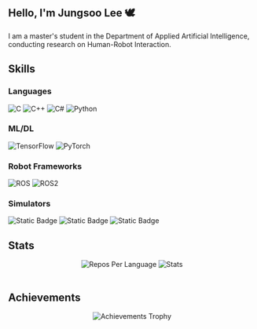 ## Hello, I'm Jungsoo Lee 🕊
I am a master's student in the Department of Applied Artificial Intelligence, conducting research on Human-Robot Interaction.

## Skills
### Languages
![C](https://img.shields.io/badge/c-%2300599C.svg?style=for-the-badge&logo=c&logoColor=white)
![C++](https://img.shields.io/badge/c++-%2300599C.svg?style=for-the-badge&logo=c%2B%2B&logoColor=white)
![C#](https://img.shields.io/badge/c%23-%23239120.svg?style=for-the-badge&logo=csharp&logoColor=white)
![Python](https://img.shields.io/badge/python-3670A0?style=for-the-badge&logo=python&logoColor=ffdd54)

### ML/DL
![TensorFlow](https://img.shields.io/badge/TensorFlow-%23FF6F00.svg?style=for-the-badge&logo=TensorFlow&logoColor=white)
![PyTorch](https://img.shields.io/badge/PyTorch-%23EE4C2C.svg?style=for-the-badge&logo=PyTorch&logoColor=white)

### Robot Frameworks
![ROS](https://img.shields.io/badge/ros-%230A0FF9.svg?style=for-the-badge&logo=ros&logoColor=white)
![ROS2](https://img.shields.io/badge/ros2-%230A0FF9.svg?style=for-the-badge&logo=ros&logoColor=white)

### Simulators
![Static Badge](https://img.shields.io/badge/-Unity-grey?style=for-the-badge)
![Static Badge](https://img.shields.io/badge/-Gazebo-orange?style=for-the-badge)
![Static Badge](https://img.shields.io/badge/-IsaacSim-green?style=for-the-badge)

## Stats
<div align="center">
  <picture>
    <source media="(prefers-color-scheme: dark)" srcset="http://github-profile-summary-cards.vercel.app/api/cards/repos-per-language?username=lpigeon&theme=zenburn" />
    <source media="(prefers-color-scheme: light)" srcset="http://github-profile-summary-cards.vercel.app/api/cards/repos-per-language?username=lpigeon&theme=vue" />
    <img alt="Repos Per Language" />
  </picture>
  <picture>
    <source media="(prefers-color-scheme: dark)" srcset="http://github-profile-summary-cards.vercel.app/api/cards/stats?username=lpigeon&theme=zenburn" />
    <source media="(prefers-color-scheme: light)" srcset="http://github-profile-summary-cards.vercel.app/api/cards/stats?username=lpigeon&theme=vue" />
    <img alt="Stats" />
  </picture>
</div>
</br>

## Achievements
<div align="center">
  <picture>
    <source media="(prefers-color-scheme: dark)" srcset="https://github-profile-trophy.vercel.app/?username=lpigeon&theme=chalk&column=5&margin-w=15&margin-h=15" />
    <source media="(prefers-color-scheme: light)" srcset="https://github-profile-trophy.vercel.app/?username=lpigeon&theme=flat&column=5&margin-w=15&margin-h=15" />
    <img alt="Achievements Trophy" />
  </picture>
</div>
</br>

<!--## Stats
<div align="center"> 
<a href="https://github.com/anuraghazra/github-readme-stats#gh-dark-mode-only">
<img height=259 src="https://github-readme-stats.vercel.app/api/top-langs?username=lpigeon&layout=compact&langs_count=12&hide_border=true&role=owner,collaborator&theme=dark&bg_color=000000#gh-dark-mode-only" alt="Jungsoo's Language stats" />
</a>
  
<a href="https://github.com/anuraghazra/github-readme-stats#gh-dark-mode-only">
<img height=259 src="https://github-readme-stats.vercel.app/api?username=lpigeon&show_icons=true&line_height=28&hide_border=true&card_width=347&include_all_commits=true&role=owner,collaborator&show=reviews,discussions_answered&rank_icon=percentile&exclude_repo=github-readme-stats&theme=dark&bg_color=000000#gh-dark-mode-only" alt="Github stats" />
</a>
</div>-->

<!-- ![Anurag's GitHub stats](https://github-readme-stats.vercel.app/api?username=lpigeon&theme=buefy&show_icons=true) -->

<!-- [![Solved.ac Profile](http://mazassumnida.wtf/api/v2/generate_badge?boj=sabi)](https://solved.ac/sabi/) -->
